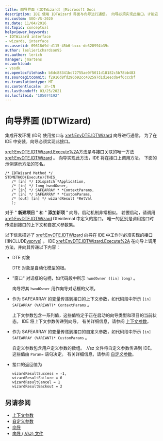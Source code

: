 ```yaml
---
title: 向导界面 (IDTWizard) |Microsoft Docs
description: IDE 使用 IDTWizard 界面与向导进行通信。 向导必须实现此接口，才能安装到 IDE 中。
ms.custom: SEO-VS-2020
ms.date: 11/04/2016
ms.topic: conceptual
helpviewer_keywords:
- IDTWizard interface
- wizards, interface
ms.assetid: 09618d9d-d115-45b6-bccc-de328994b39c
author: leslierichardson95
ms.author: lerich
manager: jmartens
ms.workload:
- vssdk
ms.openlocfilehash: b8dc88341bc72755ae0f5011d18182c5b78bb483
ms.sourcegitcommit: f2916d8fd296b92cc402597d1d1eecda4f6cccbf
ms.translationtype: MT
ms.contentlocale: zh-CN
ms.lasthandoff: 03/25/2021
ms.locfileid: "105074192"
---
```

# <a name="wizard-interface-idtwizard"></a>向导界面 (IDTWizard)
集成开发环境 (IDE) 使用接口与 <xref:EnvDTE.IDTWizard> 向导进行通信。 为了在 IDE 中安装，向导必须实现此接口。

 <xref:EnvDTE.IDTWizard.Execute%2A>方法是与接口关联的唯一方法 <xref:EnvDTE.IDTWizard> 。 向导实现此方法，IDE 将在接口上调用方法。 下面的示例演示方法的签名。

```
/* IDTWizard Method */
STDMETHOD(Execute)(THIS_
   /* [in] */ IDispatch *Application,
   /* [in] */ long hwndOwner,
   /* [in] */ SAFEARRAY * *ContextParams,
   /* [in] */ SAFEARRAY * *CustomParams,
   /* [out] [in] */ wizardResult *RetVal
   );
```

 对于 " **新建项目** " 和 " **添加新项** " 向导，启动机制非常相似。 若要启动，请调用 <xref:EnvDTE.IDTWizard> Dteinternal 中定义的接口。 唯一的区别是调用接口时传递到接口的上下文和自定义参数集。

 以下信息描述了 <xref:EnvDTE.IDTWizard> 向导在 IDE 中工作时必须实现的接口 [!INCLUDE[vsprvs](../../code-quality/includes/vsprvs_md.md)] 。 IDE <xref:EnvDTE.IDTWizard.Execute%2A> 在向导上调用方法，并向其传递以下内容：

- DTE 对象

     DTE 对象是自动化模型的根。

- "窗口" 对话框的句柄，如代码段中所示 `hwndOwner ([in] long)` 。

     向导将其 `hwndOwner` 用作向导对话框的父项。

- 作为 SAFEARRAY 的变量传递到接口的上下文参数，如代码段中所示 `[in] SAFEARRAY (VARIANT)* ContextParams` 。

     上下文参数包含一系列值，这些值特定于正在启动的向导类型和项目的当前状态。 IDE 将上下文参数传递到向导。 有关详细信息，请参阅 [上下文参数](../../extensibility/internals/context-parameters.md)。

- 作为 SAFEARRAY 的变量传递到接口的自定义参数，如代码段中所示 `[in] SAFEARRAY (VARIANT)* CustomParams` 。

     自定义参数包含用户定义参数的数组。 .Vsz 文件将自定义参数传递到 IDE。 这些值由 `Param=` 语句决定。 有关详细信息，请参阅 [自定义参数](../../extensibility/internals/custom-parameters.md)。

- 接口的返回值为

    ```
    wizardResultSuccess = -1,
    wizardResultFailure = 0
    wizardResultCancel = 1
    wizardResultBackout = 2
    ```

## <a name="see-also"></a>另请参阅
- [上下文参数](../../extensibility/internals/context-parameters.md)
- [自定义参数](../../extensibility/internals/custom-parameters.md)
- [向导](../../extensibility/internals/wizards.md)
- [向导 (.Vsz) 文件](../../extensibility/internals/wizard-dot-vsz-file.md)
